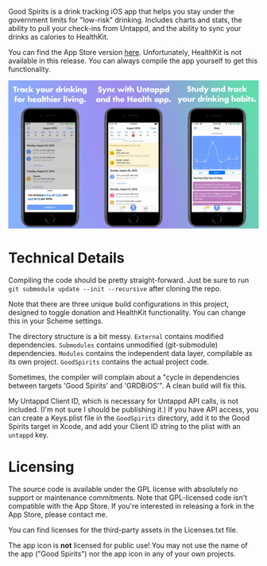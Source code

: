 Good Spirits is a drink tracking iOS app that helps you stay under the government limits for "low-risk" drinking. Includes charts and stats, the ability to pull your check-ins from Untappd, and the ability to sync your drinks as calories to HealthKit.

You can find the App Store version [here][app]. Unfortunately, HealthKit is not available in this release. You can always compile the app yourself to get this functionality.

<img src="screenshot.jpg" />

# Technical Details

Compiling the code should be pretty straight-forward. Just be sure to run `git submodule update --init --recursive` after cloning the repo.

Note that there are three unique build configurations in this project, designed to toggle donation and HealthKit functionality. You can change this in your Scheme settings.

The directory structure is a bit messy. `External` contains modified dependencies. `Submodules` contains unmodified (git-submodule) dependencies. `Modules` contains the independent data layer, compilable as its own project. `GoodSpirits` contains the actual project code.

Sometimes, the compiler will complain about a "cycle in dependencies between targets 'Good Spirits' and 'GRDBiOS'". A clean build will fix this.

My Untappd Client ID, which is necessary for Untappd API calls, is not included. (I'm not sure I should be publishing it.) If you have API access, you can create a Keys.plist file in the `GoodSpirits` directory, add it to the Good Spirits target in Xcode, and add your Client ID string to the plist with an `untappd` key.

# Licensing

The source code is available under the GPL license with absolutely no support or maintenance commitments. Note that GPL-licensed code isn't compatible with the App Store. If you're interested in releasing a fork in the App Store, please contact me.

You can find licenses for the third-party assets in the Licenses.txt file.

The app icon is **not** licensed for public use! You may not use the name of the app ("Good Spirits") nor the app icon in any of your own projects.

[app]: https://itunes.apple.com/us/app/good-spirits/id1434237439?mt=8&ref=github